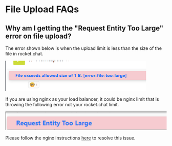 # File Upload FAQs

## Why am I getting the "**Request Entity Too Large"** error on file upload?

The error shown below is when the upload limit is less than the size of the file in rocket.chat.

![](<../../../../.gitbook/assets/image (286).png>)

If you are using nginx as your load balancer, it could be nginx limit that is throwing the following error not your rocket.chat limit.

![](<../../../../.gitbook/assets/image (289) (1).png>)

Please follow the nginx instructions [here](https://www.cyberciti.biz/faq/linux-unix-bsd-nginx-413-request-entity-too-large/) to resolve this issue.
